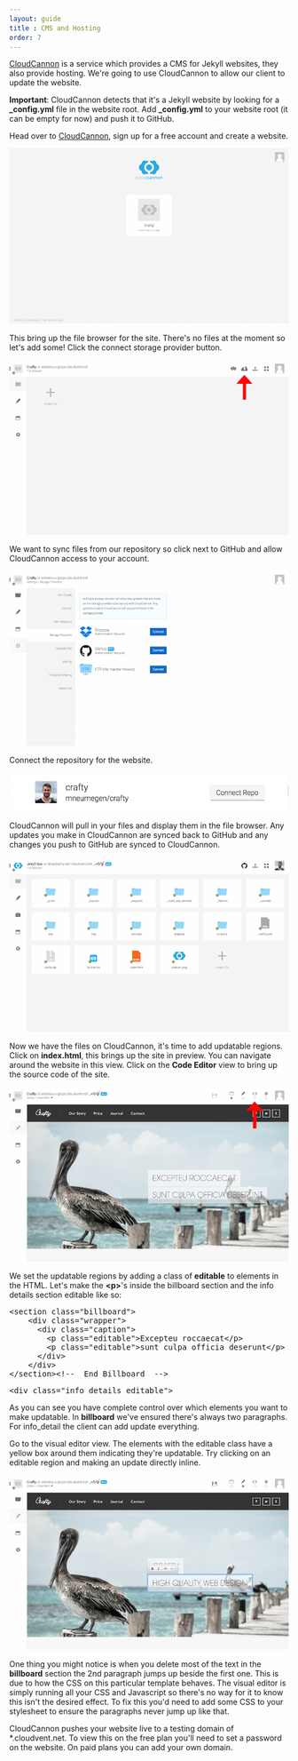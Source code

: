 ```yaml
---
layout: guide
title : CMS and Hosting
order: 7
---
```


[CloudCannon](http://cloudcannon.com) is a service which provides a CMS for Jekyll websites, they also provide hosting. We're going to use CloudCannon to allow our client to update the website.

**Important**: CloudCannon detects that it's a Jekyll website by looking for a **_config.yml** file in the website root. Add **_config.yml** to your website root (it can be empty for now) and push it to GitHub.

Head over to [CloudCannon](http://cloudcannon.com), sign up for a free account and create a website.

![Create Site](/img/guide/cms/create_site.png)

This bring up the file browser for the site. There's no files at the moment so let's add some! Click the connect storage provider button.

![Dashboard](/img/guide/cms/dashboard.png)

We want to sync files from our repository so click next to GitHub and allow CloudCannon access to your account.

![Connect](/img/guide/cms/connect.png)

Connect the repository for the website.

![Repo](/img/guide/cms/repo.png)

CloudCannon will pull in your files and display them in the file browser. Any updates you make in CloudCannon are synced back to GitHub and any changes you push to GitHub are synced to CloudCannon.

![Files](/img/guide/cms/files.png)

Now we have the files on CloudCannon, it's time to add updatable regions. Click on **index.html**, this brings up the site in preview. You can navigate around the website in this view. Click on the **Code Editor** view to bring up the source code of the site.

![Preview](/img/guide/cms/preview.png)

We set the updatable regions by adding a class of **editable** to elements in the HTML. Let's make the **&lt;p&gt;**'s inside the billboard section and the info details section editable like so:

<pre>&lt;section class=&quot;billboard&quot;&gt;
    &lt;div class=&quot;wrapper&quot;&gt;
      &lt;div class=&quot;caption&quot;&gt;
        &lt;p class=&quot;editable&quot;&gt;Excepteu roccaecat&lt;/p&gt;
        &lt;p class=&quot;editable&quot;&gt;sunt culpa officia deserunt&lt;/p&gt;
      &lt;/div&gt;
    &lt;/div&gt;
&lt;/section&gt;&lt;!--  End Billboard  --&gt;</pre>

<pre>&lt;div class=&quot;info_details editable&quot;&gt;</pre>

As you can see you have complete control over which elements you want to make updatable. In **billboard** we've ensured there's always two paragraphs. For info_detail the client can add update everything.

Go to the visual editor view. The elements with the editable class have a yellow box around them indicating they're updatable. Try clicking on an editable region and making an update directly inline.

![Visual Editor](/img/guide/cms/visual.png)

One thing you might notice is when you delete most of the text in the **billboard** section the 2nd paragraph jumps up beside the first one. This is due to how the CSS on this particular template behaves. The visual editor is simply running all your CSS and Javascript so there's no way for it to know this isn't the desired effect. To fix this you'd need to add some CSS to your stylesheet to ensure the paragraphs never jump up like that.

CloudCannon pushes your website live to a testing domain of *.cloudvent.net. To view this on the free plan you'll need to set a password on the website. On paid plans you can add your own domain.

